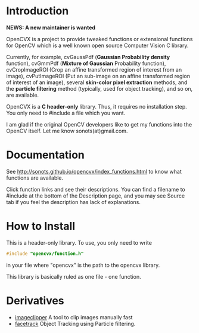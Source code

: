 # Introduction

**NEWS: A new maintainer is wanted**

OpenCVX is a project to provide tweaked functions or extensional functions for OpenCV
which is a well known open source Computer Vision C library. 

Currently, for example, cvGaussPdf (**Gaussian Probability density** function), cvGmmPdf (**Mixture of Gaussian** Probability function), cvCropImageROI (Crop an affine transformed region of interest from an image), cvPutImageROI (Put an sub-image on an affine transformed region of interest of an image), several **skin-color pixel extraction** methods, and the **particle filtering** method (typically, used for object tracking), and so on, are available.

OpenCVX is a **C header-only** library. 
Thus, it requires no installation step. You only need to #include a file which you want.  

I am glad if the original OpenCV developers like to get my functions into the OpenCV itself. Let me know sonots(at)gmail.com. 

# Documentation

See http://sonots.github.io/opencvx/index_functions.html to know what functions are available. 

Click function links and see their descriptions. You can find a filename to #include at the bottom of the Description page, and you may see Source tab if you feel the description has lack of explanations. 

# How to Install

This is a header-only library. To use, you only need to write

```c
#include "opencvx/function.h"
```

in your file where "opencvx" is the path to the opencvx library.  

This library is basically ruled as one file - one function. 

# Derivatives

* [imageclipper](http://code.google.com/p/imageclipper/) A tool to clip images manually fast
* [facetrack](./docs/ParticleFilter.md) Object Tracking using Particle filtering. 
